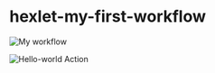 # hexlet-my-first-workflow
![My workflow](https://github.com/github/docs/actions/workflows/main.yml/badge.svg)

![Hello-world Action](https://github.com/Timo4ey/-hexlet-my-first-workflow/actions/workflows/hello-world.yml/badge.svg)


